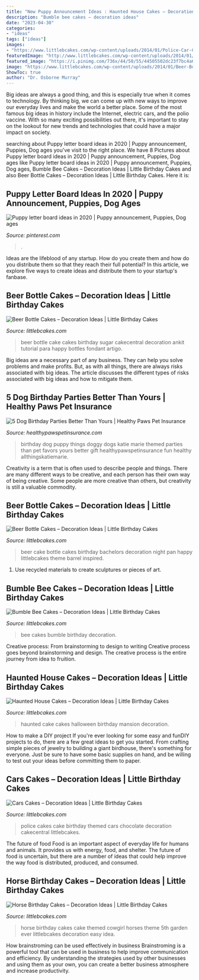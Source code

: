 ```yaml
---
title: "New Puppy Announcement Ideas : Haunted House Cakes – Decoration Ideas"
description: "Bumble bee cakes – decoration ideas"
date: "2023-04-30"
categories:
- "ideas"
tags: ["ideas"]
images:
- "https://www.littlebcakes.com/wp-content/uploads/2014/01/Police-Car-Cakes.jpg"
featuredImage: "http://www.littlebcakes.com/wp-content/uploads/2014/01/Horse-Cakes-Photos.jpg"
featured_image: "https://i.pinimg.com/736x/44/50/55/44505502dc23f7bc4a6611c116ed4a6b.jpg"
image: "https://www.littlebcakes.com/wp-content/uploads/2014/01/Beer-Bottle-Cake-Pictures.jpg"
ShowToc: true
author: "Dr. Osborne Murray"
---
```



Big ideas are always a good thing, and this is especially true when it comes to technology. By thinking big, we can come up with new ways to improve our everyday lives and make the world a better place. Some of the most famous big ideas in history include the Internet, electric cars, and the polio vaccine. With so many exciting possibilities out there, it's important to stay on the lookout for new trends and technologies that could have a major impact on society.

	

		
searching about Puppy letter board ideas in 2020 | Puppy announcement, Puppies, Dog ages you've visit to the right place. We have 8 Pictures about Puppy letter board ideas in 2020 | Puppy announcement, Puppies, Dog ages like Puppy letter board ideas in 2020 | Puppy announcement, Puppies, Dog ages, Bumble Bee Cakes – Decoration Ideas | Little Birthday Cakes and also Beer Bottle Cakes – Decoration Ideas | Little Birthday Cakes. Here it is:
		
    
## Puppy Letter Board Ideas In 2020 | Puppy Announcement, Puppies, Dog Ages

<img loading=lazy src="https://i.pinimg.com/736x/44/50/55/44505502dc23f7bc4a6611c116ed4a6b.jpg" onerror="this.onerror=null;this.src='https://tse1.mm.bing.net/th?id=OIP.THTF8Or4t3OK5HUhHU3JAgHaJQ&amp;pid=15.1';" alt="Puppy letter board ideas in 2020 | Puppy announcement, Puppies, Dog ages">

_Source: pinterest.com_

>. 

	

Ideas are the lifeblood of any startup. How do you create them and how do you distribute them so that they reach their full potential? In this article, we explore five ways to create ideas and distribute them to your startup's fanbase.

    
## Beer Bottle Cakes – Decoration Ideas | Little Birthday Cakes

<img loading=lazy src="https://www.littlebcakes.com/wp-content/uploads/2014/01/Beer-Bottle-Cake-Pictures.jpg" onerror="this.onerror=null;this.src='https://tse4.mm.bing.net/th?id=OIP.xsXuIdS0Nj-eko9u6n61fQHaLH&amp;pid=15.1';" alt="Beer Bottle Cakes – Decoration Ideas | Little Birthday Cakes">

_Source: littlebcakes.com_

>beer bottle cake cakes birthday sugar cakecentral decoration ankit tutorial para happy bottles fondant artigo. 

	

Big ideas are a necessary part of any business. They can help you solve problems and make profits. But, as with all things, there are always risks associated with big ideas. The article discusses the different types of risks associated with big ideas and how to mitigate them.

    
## 5 Dog Birthday Parties Better Than Yours | Healthy Paws Pet Insurance

<img loading=lazy src="https://www.healthypawspetinsurance.com/blog/wp-content/uploads/dog_birthday_party7.jpg" onerror="this.onerror=null;this.src='https://tse3.mm.bing.net/th?id=OIP.7sn3B01EZ7lhLNxNLUolFgHaLG&amp;pid=15.1';" alt="5 Dog Birthday Parties Better Than Yours | Healthy Paws Pet Insurance">

_Source: healthypawspetinsurance.com_

>birthday dog puppy things doggy dogs katie marie themed parties than pet favors yours better gift healthypawspetinsurance fun healthy allthingskatiemarie. 

	

Creativity is a term that is often used to describe people and things. There are many different ways to be creative, and each person has their own way of being creative. Some people are more creative than others, but creativity is still a valuable commodity.

    
## Beer Bottle Cakes – Decoration Ideas | Little Birthday Cakes

<img loading=lazy src="https://www.littlebcakes.com/wp-content/uploads/2014/01/Beer-Bottle-Cake-Pan.jpg" onerror="this.onerror=null;this.src='https://tse4.mm.bing.net/th?id=OIP.kKDddyWVZKOFQbowZzYk2wHaJ4&amp;pid=15.1';" alt="Beer Bottle Cakes – Decoration Ideas | Little Birthday Cakes">

_Source: littlebcakes.com_

>beer cake bottle cakes birthday bachelors decoration night pan happy littlebcakes theme barrel inspired. 

	

1. Use recycled materials to create sculptures or pieces of art.

    
## Bumble Bee Cakes – Decoration Ideas | Little Birthday Cakes

<img loading=lazy src="https://www.littlebcakes.com/wp-content/uploads/2014/01/Bumble-Bee-Cakes-Pictures.jpg" onerror="this.onerror=null;this.src='https://tse4.mm.bing.net/th?id=OIP._bV5t53CNCSnrUWnnkbYowHaL5&amp;pid=15.1';" alt="Bumble Bee Cakes – Decoration Ideas | Little Birthday Cakes">

_Source: littlebcakes.com_

>bee cakes bumble birthday decoration. 

	

Creative process: From brainstorming to design to writing
Creative process goes beyond brainstorming and design. The creative process is the entire journey from idea to fruition.

    
## Haunted House Cakes – Decoration Ideas | Little Birthday Cakes

<img loading=lazy src="http://www.littlebcakes.com/wp-content/uploads/2014/01/Haunted-House-Cake-Images-768x1024.jpg" onerror="this.onerror=null;this.src='https://tse1.mm.bing.net/th?id=OIP.fEWUwsz4UUffH58KphqPGQHaJ4&amp;pid=15.1';" alt="Haunted House Cakes – Decoration Ideas | Little Birthday Cakes">

_Source: littlebcakes.com_

>haunted cake cakes halloween birthday mansion decoration. 

	

How to make a DIY project
If you're ever looking for some easy and funDIY projects to do, there are a few great ideas to get you started. From crafting simple pieces of jewelry to building a giant birdhouse, there's something for everyone. Just be sure to have some basic supplies on hand, and be willing to test out your ideas before committing them to paper.

    
## Cars Cakes – Decoration Ideas | Little Birthday Cakes

<img loading=lazy src="https://www.littlebcakes.com/wp-content/uploads/2014/01/Police-Car-Cakes.jpg" onerror="this.onerror=null;this.src='https://tse1.mm.bing.net/th?id=OIP.6KDg8eIG014VHNPScriL-wHaFj&amp;pid=15.1';" alt="Cars Cakes – Decoration Ideas | Little Birthday Cakes">

_Source: littlebcakes.com_

>police cakes cake birthday themed cars chocolate decoration cakecentral littlebcakes. 

	

The future of food
Food is an important aspect of everyday life for humans and animals. It provides us with energy, food, and shelter. The future of food is uncertain, but there are a number of ideas that could help improve the way food is distributed, produced, and consumed.

    
## Horse Birthday Cakes – Decoration Ideas | Little Birthday Cakes

<img loading=lazy src="http://www.littlebcakes.com/wp-content/uploads/2014/01/Horse-Cakes-Photos.jpg" onerror="this.onerror=null;this.src='https://tse4.mm.bing.net/th?id=OIP.lv6cPdLYB2nHbfKewK5BXAHaHo&amp;pid=15.1';" alt="Horse Birthday Cakes – Decoration Ideas | Little Birthday Cakes">

_Source: littlebcakes.com_

>horse birthday cakes cake themed cowgirl horses theme 5th garden ever littlebcakes decoration easy idea. 

	

How brainstroming can be used effectively in business
Brainstroming is a powerful tool that can be used in business to help improve communication and efficiency. By understanding the strategies used by other businesses and using them as your own, you can create a better business atmosphere and increase productivity.

